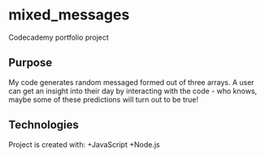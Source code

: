 # mixed_messages
Codecademy portfolio project
## Purpose
My code generates random messaged formed out of three arrays. A user can get an insight into their day by interacting with the code - who knows, maybe some of these predictions will turn out to be true!
## Technologies
Project is created with:
+JavaScript
+Node.js
